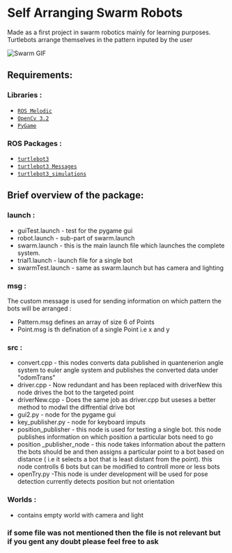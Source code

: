 # Self Arranging Swarm Robots 

Made as a first project in swarm robotics mainly for learning purposes. Turtlebots arrange themselves in the pattern inputed by the user 


![Swarm GIF](https://media.giphy.com/media/fcYchN7yX8PHTkw0ne/giphy.gif)


## Requirements:

### Libraries :
- [`ROS Melodic`](http://wiki.ros.org/melodic/Installation/Ubuntu)
- [`OpenCv 3.2`](https://opencv.org/opencv-3-2/)
- [`PyGame`](https://pypi.org/project/pygame/)

### ROS Packages :
- [`turtlebot3`](https://github.com/ROBOTIS-GIT/turtlebot3)
- [`turtlebot3 Messages`](https://github.com/ROBOTIS-GIT/turtlebot3_msgs)
- [`turtlebot3_simulations`](https://github.com/ROBOTIS-GIT/turtlebot3_simulations)



## Brief overview of the package: 

### launch :
- guiTest.launch - test for the pygame gui
- robot.launch - sub-part of swarm.launch
- swarm.launch - this is the main launch file which launches the complete system.
- trial1.launch - launch file for a single bot
- swarmTest.launch - same as swarm.launch but has camera and lighting 
    
### msg :
The custom message is used for sending information on which pattern the bots will be arranged :
- Pattern.msg defines an array of size 6 of Points
- Point.msg is th defination of a single Point i.e x and y
    
### src :
- convert.cpp - this nodes converts data published in quantenerion angle system to euler angle system and publishes the converted data under "odomTrans"
- driver.cpp - Now redundant and has been replaced with driverNew this node drives the bot to the targeted point
- driverNew.cpp - Does the same job as driver.cpp but useses a better method to modwl the diffrential drive bot
- gui2.py - node for the pygame gui
- key_publisher.py - node for keyboard imputs 
- position_publisher - this node is used for testing a single bot. this node publishes information on which position a particular bots need to go
- position _publisher_node - this node takes information about the pattern the bots should be and then assigns a particular point to a bot based on distance ( i.e it selects a bot that is least distant from the point). this node controlls 6 bots but can be modified to controll more or less bots
- openTry.py -This node is under development will be used for pose detection currently detects position but not orientation  

### Worlds :
- contains empty world with camera and light

### if some file was not mentioned then the file is not relevant but if you gent any doubt please feel free to ask
 
